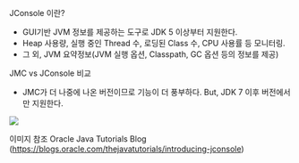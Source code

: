 JConsole 이란?
- GUI기반 JVM 정보를 제공하는 도구로 JDK 5 이상부터 지원한다.
- Heap 사용량, 실행 중인 Thread 수, 로딩된 Class 수, CPU 사용률 등 모니터링.
- 그 외, JVM 요약정보(JVM 실행 옵션, Classpath, GC 옵션 등의 정보를 제공)

JMC vs JConsole 비교
- JMC가 더 나중에 나온 버전이므로 기능이 더 풍부하다. But, JDK 7 이후 버전에서만 지원한다.

<img src="https://user-images.githubusercontent.com/18259297/58416183-b676f600-80bb-11e9-8f82-2b015478e592.jpg"></img>

이미지 참조
Oracle Java Tutorials Blog (https://blogs.oracle.com/thejavatutorials/introducing-jconsole)
